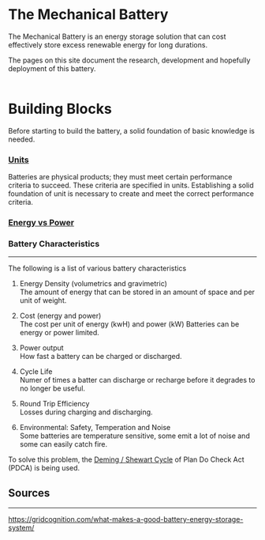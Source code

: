# The Mechanical Battery

The Mechanical Battery is an energy storage solution that can cost effectively store excess renewable energy for long durations.

The pages on this site document the research, development and hopefully deployment of this battery.
<br ><br >

# Building Blocks
Before starting to build the battery, a solid foundation of basic knowledge is needed.

### [Units](units.md)
Batteries are physical products; they must meet certain performance criteria to succeed.
These criteria are specified in units. Establishing a solid foundation of unit is necessary to create and meet the correct performance criteria.

### [Energy vs Power](energy-vs-power.md)


### Battery Characteristics
---

The following is a list of various battery characteristics

1. Energy Density (volumetrics and gravimetric)<br >
The amount of energy that can be stored in an amount of space and per unit of weight. 

2. Cost (energy and power)<br >
The cost per unit of energy (kwH) and power (kW)
Batteries can be energy or power limited. 

3. Power output<br >
How fast a battery can be charged or discharged. 

4. Cycle Life<br >
Numer of times a batter can discharge or recharge before it degrades to no longer be useful.

5. Round Trip Efficiency<br >
Losses during charging and discharging. 

6. Environmental: Safety, Temperation and Noise<br >
Some batteries are temperature sensitive, some emit a lot of noise and some can easily catch fire.


To solve this problem, the [Deming / Shewart Cycle](https://www.praxisframework.org/en/library/shewhart-cycle) of Plan Do Check Act (PDCA) is being used.




## Sources
---
https://gridcognition.com/what-makes-a-good-battery-energy-storage-system/

